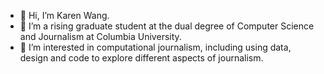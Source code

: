- 👋 Hi, I’m Karen Wang.
- 🌱 I’m a rising graduate student at the dual degree of Computer Science and Journalism at Columbia University. 
- 👀 I’m interested in computational journalism, including using data, design and code to explore different aspects of journalism.



<!---
karenswang/karenswang is a ✨ special ✨ repository because its `README.md` (this file) appears on your GitHub profile.
You can click the Preview link to take a look at your changes.
--->
